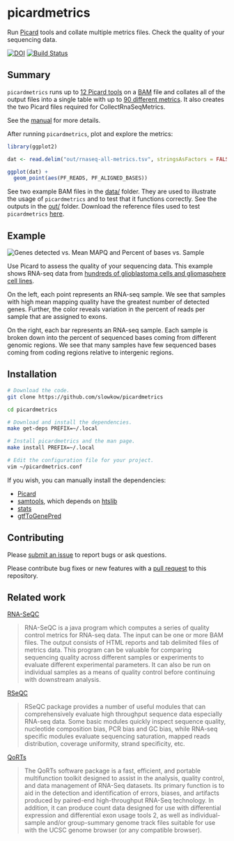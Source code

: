 # picardmetrics

Run [Picard] tools and collate multiple metrics files. Check the quality of
your sequencing data.

[![DOI](https://zenodo.org/badge/doi/10.5281/zenodo.17142.svg)](http://dx.doi.org/10.5281/zenodo.17142)
[![Build Status](https://travis-ci.org/slowkow/picardmetrics.svg?branch=master)](https://travis-ci.org/slowkow/picardmetrics)

## Summary

`picardmetrics` runs up to [12 Picard tools][manual] on a [BAM] file and
collates all of the output files into a single table with up to [90 different
metrics][definitions]. It also creates the two Picard files required for
CollectRnaSeqMetrics.

See the [manual] for more details.

After running `picardmetrics`, plot and explore the metrics:

```r
library(ggplot2)

dat <- read.delim("out/rnaseq-all-metrics.tsv", stringsAsFactors = FALSE)

ggplot(dat) +
  geom_point(aes(PF_READS, PF_ALIGNED_BASES))
```

See two example BAM files in the [data/][data] folder. They are used to
illustrate the usage of `picardmetrics` and to test that it functions
correctly. See the outputs in the [out/][out] folder. Download the reference
files used to test `picardmetrics` [here][reference].

## Example

![Genes detected vs. Mean MAPQ and Percent of bases vs. Sample][example]

[example]: https://github.com/slowkow/picardmetrics/blob/master/man/picardmetrics-banner.png

Use Picard to assess the quality of your sequencing data. This example shows
RNA-seq data from [hundreds of glioblastoma cells and gliomasphere cell
lines][Patel2014].

On the left, each point represents an RNA-seq sample. We see that samples
with high mean mapping quality have the greatest number of detected genes.
Further, the color reveals variation in the percent of reads per sample
that are assigned to exons.

On the right, each bar represents an RNA-seq sample. Each sample is broken
down into the percent of sequenced bases coming from different genomic
regions. We see that many samples have few sequenced bases coming from
coding regions relative to intergenic regions.

[Patel2014]: http://www.ncbi.nlm.nih.gov/bioproject/PRJNA248302

## Installation

```bash
# Download the code.
git clone https://github.com/slowkow/picardmetrics

cd picardmetrics

# Download and install the dependencies.
make get-deps PREFIX=~/.local

# Install picardmetrics and the man page.
make install PREFIX=~/.local

# Edit the configuration file for your project.
vim ~/picardmetrics.conf
```

If you wish, you can manually install the dependencies:

-   [Picard]
-   [samtools], which depends on [htslib]
-   [stats]
-   [gtfToGenePred]

[BAM]: http://samtools.github.io/hts-specs/SAMv1.pdf
[Gencode]: http://www.gencodegenes.org/

[Picard]: https://broadinstitute.github.io/picard/
[samtools]: https://github.com/samtools/samtools
[htslib]: https://github.com/samtools/htslib
[stats]: https://github.com/arq5x/filo
[gtfToGenePred]: http://hgdownload.cse.ucsc.edu/admin/exe/linux.x86_64/

[scripts]: https://github.com/slowkow/picardmetrics/tree/master/scripts
[data]: https://github.com/slowkow/picardmetrics/tree/master/data
[out]: https://github.com/slowkow/picardmetrics/tree/master/out

[manual]: http://slowkow.com/picardmetrics/
[reference]: http://dx.doi.org/10.5281/zenodo.18116

[definitions]: https://broadinstitute.github.io/picard/picard-metric-definitions.html

## Contributing

Please [submit an issue][issues] to report bugs or ask questions.

Please contribute bug fixes or new features with a [pull request][pull] to this repository.

[issues]: https://github.com/slowkow/picardmetrics/issues
[pull]: https://help.github.com/articles/using-pull-requests/

## Related work

[RNA-SeQC][rnaseqc]

> RNA-SeQC is a java program which computes a series of quality control
> metrics for RNA-seq data. The input can be one or more BAM files. The output
> consists of HTML reports and tab delimited files of metrics data. This
> program can be valuable for comparing sequencing quality across different
> samples or experiments to evaluate different experimental parameters. It can
> also be run on individual samples as a means of quality control before
> continuing with downstream analysis.

[RSeQC][rseqc]

> RSeQC package provides a number of useful modules that can comprehensively
> evaluate high throughput sequence data especially RNA-seq data. Some basic
> modules quickly inspect sequence quality, nucleotide composition bias, PCR
> bias and GC bias, while RNA-seq specific modules evaluate sequencing
> saturation, mapped reads distribution, coverage uniformity, strand
> specificity, etc.

[QoRTs][qorts]

> The QoRTs software package is a fast, efficient, and portable multifunction
> toolkit designed to assist in the analysis, quality control, and data
> management of RNA-Seq datasets. Its primary function is to aid in the
> detection and identification of errors, biases, and artifacts produced by
> paired-end high-throughput RNA-Seq technology. In addition, it can produce
> count data designed for use with differential expression and differential
> exon usage tools 2, as well as individual-sample and/or group-summary
> genome track files suitable for use with the UCSC genome browser (or any
> compatible browser).

[rnaseqc]: http://www.broadinstitute.org/cancer/cga/rna-seqc
[rseqc]: http://rseqc.sourceforge.net/
[qorts]: https://github.com/hartleys/QoRTs
